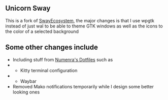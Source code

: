 Unicorn Sway
--------------------------------------------------
This is a fork of [SwayEcosystem](https://github.com/cyberrumor/SwayEcosystem), the major changes is that I use
wpgtk instead of just wal to be able to theme GTK windows as well as
the icons to the color of a selected background

Some other changes include
--------------------------------------------------
- Including stuff from [Numenra's Dotfiles](https://gitlab.com/numenra/dotfiles) such as
- - Kitty terminal configuration
- - Waybar
- Removed Mako notifications temporarily while I design some better looking ones